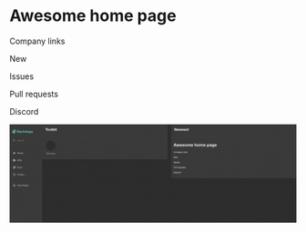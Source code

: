 # Awesome home page

Company links

New

Issues

Pull requests

Discord

![](https://github.com/kozmoai/glent-backstage-plugins/blob/main/plugins/home/backstage-plugin-home-markdown/docs/home-page-markdown.png)
